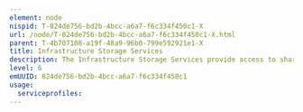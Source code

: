 ```yaml
---
element: node
nispid: T-824de756-bd2b-4bcc-a6a7-f6c334f450c1-X
url: /node/T-824de756-bd2b-4bcc-a6a7-f6c334f450c1-X.html
parent: T-4b707108-a19f-48a9-96b0-799e592921e1-X
title: Infrastructure Storage Services
description: The Infrastructure Storage Services provide access to shared physical and/or virtual storage components for data persistence. They offer data retention at different levels of complexity, ranging from simple block level access to sophisticated big data object storage.
level: 6
emUUID: 824de756-bd2b-4bcc-a6a7-f6c334f450c1
usage:
  serviceprofiles:
---
```


